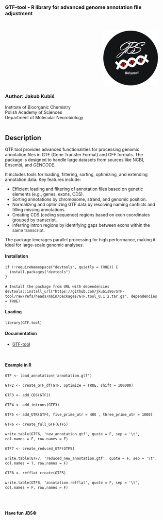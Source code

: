 ### GTF-tool - R library for advanced genome annotation file adjustment

<br />



<p align="right">
<img  src="https://github.com/jkubis96/Logos/blob/main/logos/jbs_current.png?raw=true" alt="drawing" width="180" />
</p>


### Author: Jakub Kubiś

<div align="left">
 Institute of Bioorganic Chemistry<br />
 Polish Academy of Sciences<br />
 Department of Molecular Neurobiology<br />



<br />


## Description

GTF.tool provides advanced functionalities for processing genomic annotation files in GTF (Gene Transfer Format) and GFF formats. The package is designed to handle large datasets from sources like NCBI, Ensembl, and GENCODE. 

It includes tools for loading, filtering, sorting, optimizing, and extending annotation data. Key features include:

- Efficient loading and filtering of annotation files based on genetic elements (e.g., genes, exons, CDS).
- Sorting annotations by chromosome, strand, and genomic position.
- Normalizing and optimizing GTF data by resolving naming conflicts and filling missing annotations.
- Creating CDS (coding sequence) regions based on exon coordinates grouped by transcript.
- Inferring intron regions by identifying gaps between exons within the same transcript.

The package leverages parallel processing for high performance, making it ideal for large-scale genomic analyses.


#### Installation

```
if (!requireNamespace("devtools", quietly = TRUE)) {
  install.packages("devtools")
}

# Install the package from URL with dependencies
devtools::install_url("https://github.com/jkubis96/GTF-tool/raw/refs/heads/main/packages/GTF.tool_0.1.2.tar.gz", dependencies = TRUE)
```


#### Loading

```
library(GTF.tool)
```


#### Documentation

* [GTF-tool](https://jkubis96.github.io/GTF-tool/)

<br />


#### Example in R

```
GTF <- load_annotation('annotation.gtf')

GTF2 <- create_GTF_df(GTF, optimize = TRUE, shift = 100000)
 
GTF3 <- add_CDS(GTF2)
 
GTF4 <- add_introns(GTF3)
 
GTF5 <- add_UTR(GTF4, five_prime_utr = 400 , three_prime_utr = 1000)

GTF6 <- create_full_GTF(GTF5)

write.table(GTF6, 'new_annotation.gtf', quote = F, sep = '\t', col.names = F, row.names = F)

GTF7 <- create_reduced_GTF(GTF5)

write.table(GTF7, 'reduced_new_annotation.gtf', quote = F, sep = '\t', col.names = T, row.names = F)

GTF8 <- refflat_create(GTF5)

write.table(GTF8, 'annotation.refflat', quote = F, sep = '\t', col.names = F, row.names = F)
```

<br />

<br />



#### Have fun JBS©